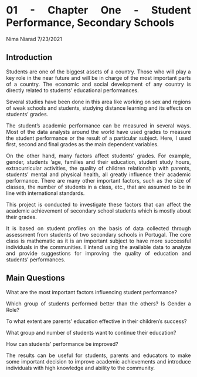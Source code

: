 01 - Chapter One - Student Performance, Secondary Schools
================
Nima Niarad
7/23/2021

<style> body {text-align: justify} </style>

<!-- Justify text. -->

## Introduction

Students are one of the biggest assets of a country. Those who will play
a key role in the near future and will be in charge of the most
important parts of a country. The economic and social development of any
country is directly related to students’ educational performances.

Several studies have been done in this area like working on sex and
regions of weak schools and students, studying distance learning and its
effects on students’ grades.

The student’s academic performance can be measured in several ways. Most
of the data analysts around the world have used grades to measure the
student performance or the result of a particular subject. Here, I used
first, second and final grades as the main dependent variables.

On the other hand, many factors affect students’ grades. For example,
gender, students ‘age, families and their education, student study
hours, extracurricular activities, the quality of children relationship
with parents, students’ mental and physical health, all greatly
influence their academic performance. There are many other important
factors, such as the size of classes, the number of students in a class,
etc., that are assumed to be in line with international standards.

This project is conducted to investigate these factors that can affect
the academic achievement of secondary school students which is mostly
about their grades.

It is based on student profiles on the basis of data collected through
assessment from students of two secondary schools in Portugal. The core
class is mathematic as it is an important subject to have more
successful individuals in the communities. I intend using the available
data to analyze and provide suggestions for improving the quality of
education and students’ performances.

## Main Questions

What are the most important factors influencing student performance?

Which group of students performed better than the others? Is Gender a
Role?

To what extent are parents’ education effective in their children’s
success?

What group and number of students want to continue their education?

How can students’ performance be improved?

The results can be useful for students, parents and educators to make
some important decision to improve academic achievements and introduce
individuals with high knowledge and ability to the community.
